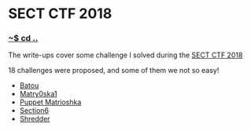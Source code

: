 # SECT CTF 2018

### [~$ cd ..](../)

The write-ups cover some challenge I solved during the [SECT CTF 2018](https://sect.ctf.rocks)

18 challenges were proposed, and some of them we not so easy!

* [Batou](batou/)
* [Matry0ska1](Matry0ska1/)
* [Puppet Matrioshka](puppet_matrioshka/)
* [Section6](section6/)
* [Shredder](shredder/)
